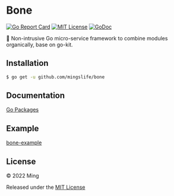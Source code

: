 # Bone

[![Go Report Card](https://goreportcard.com/badge/github.com/mingslife/bone)](https://goreportcard.com/report/github.com/mingslife/bone)
[![MIT License](https://img.shields.io/badge/license-MIT-brightgreen.svg)](https://opensource.org/licenses/MIT)
[![GoDoc](https://pkg.go.dev/badge/github.com/mingslife/bone?status.svg)](https://pkg.go.dev/github.com/mingslife/bone?tab=doc)

🦴 Non-intrusive Go micro-service framework to combine modules organically, base on go-kit.

## Installation

```sh
$ go get -u github.com/mingslife/bone
```

## Documentation

[Go Packages](https://pkg.go.dev/github.com/mingslife/bone?tab=doc)

## Example

[bone-example](https://github.com/mingslife/bone-example)

## License

&copy; 2022 Ming

Released under the [MIT License](LICENSE)
